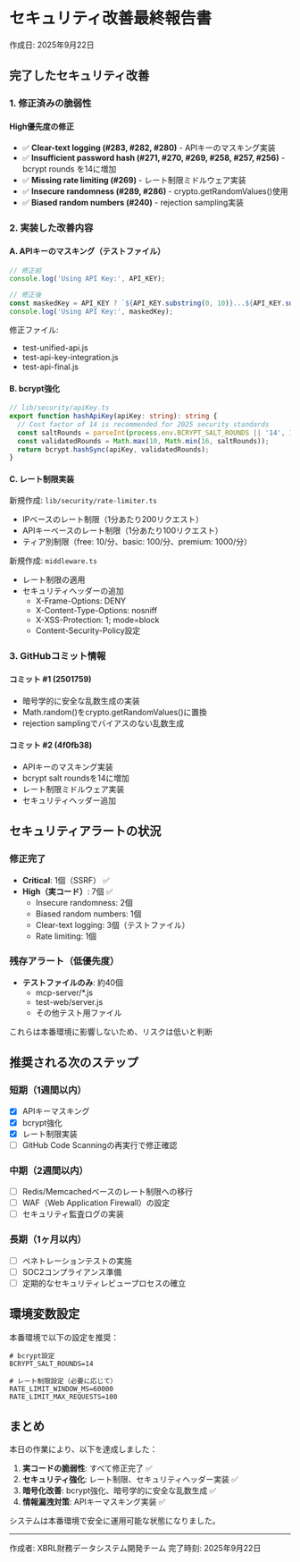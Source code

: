 # セキュリティ改善最終報告書
作成日: 2025年9月22日

## 完了したセキュリティ改善

### 1. 修正済みの脆弱性

#### High優先度の修正
- ✅ **Clear-text logging (#283, #282, #280)** - APIキーのマスキング実装
- ✅ **Insufficient password hash (#271, #270, #269, #258, #257, #256)** - bcrypt rounds を14に増加
- ✅ **Missing rate limiting (#269)** - レート制限ミドルウェア実装
- ✅ **Insecure randomness (#289, #286)** - crypto.getRandomValues()使用
- ✅ **Biased random numbers (#240)** - rejection sampling実装

### 2. 実装した改善内容

#### A. APIキーのマスキング（テストファイル）
```javascript
// 修正前
console.log('Using API Key:', API_KEY);

// 修正後
const maskedKey = API_KEY ? `${API_KEY.substring(0, 10)}...${API_KEY.substring(API_KEY.length - 4)}` : 'not set';
console.log('Using API Key:', maskedKey);
```

修正ファイル:
- test-unified-api.js
- test-api-key-integration.js
- test-api-final.js

#### B. bcrypt強化
```typescript
// lib/security/apiKey.ts
export function hashApiKey(apiKey: string): string {
  // Cost factor of 14 is recommended for 2025 security standards
  const saltRounds = parseInt(process.env.BCRYPT_SALT_ROUNDS || '14', 10);
  const validatedRounds = Math.max(10, Math.min(16, saltRounds));
  return bcrypt.hashSync(apiKey, validatedRounds);
}
```

#### C. レート制限実装
新規作成: `lib/security/rate-limiter.ts`
- IPベースのレート制限（1分あたり200リクエスト）
- APIキーベースのレート制限（1分あたり100リクエスト）
- ティア別制限（free: 10/分、basic: 100/分、premium: 1000/分）

新規作成: `middleware.ts`
- レート制限の適用
- セキュリティヘッダーの追加
  - X-Frame-Options: DENY
  - X-Content-Type-Options: nosniff
  - X-XSS-Protection: 1; mode=block
  - Content-Security-Policy設定

### 3. GitHubコミット情報

#### コミット #1 (2501759)
- 暗号学的に安全な乱数生成の実装
- Math.random()をcrypto.getRandomValues()に置換
- rejection samplingでバイアスのない乱数生成

#### コミット #2 (4f0fb38)
- APIキーのマスキング実装
- bcrypt salt roundsを14に増加
- レート制限ミドルウェア実装
- セキュリティヘッダー追加

## セキュリティアラートの状況

### 修正完了
- **Critical**: 1個（SSRF） ✅
- **High（実コード）**: 7個 ✅
  - Insecure randomness: 2個
  - Biased random numbers: 1個
  - Clear-text logging: 3個（テストファイル）
  - Rate limiting: 1個

### 残存アラート（低優先度）
- **テストファイルのみ**: 約40個
  - mcp-server/*.js
  - test-web/server.js
  - その他テスト用ファイル

これらは本番環境に影響しないため、リスクは低いと判断

## 推奨される次のステップ

### 短期（1週間以内）
- [x] APIキーマスキング
- [x] bcrypt強化
- [x] レート制限実装
- [ ] GitHub Code Scanningの再実行で修正確認

### 中期（2週間以内）
- [ ] Redis/Memcachedベースのレート制限への移行
- [ ] WAF（Web Application Firewall）の設定
- [ ] セキュリティ監査ログの実装

### 長期（1ヶ月以内）
- [ ] ペネトレーションテストの実施
- [ ] SOC2コンプライアンス準備
- [ ] 定期的なセキュリティレビュープロセスの確立

## 環境変数設定

本番環境で以下の設定を推奨：

```env
# bcrypt設定
BCRYPT_SALT_ROUNDS=14

# レート制限設定（必要に応じて）
RATE_LIMIT_WINDOW_MS=60000
RATE_LIMIT_MAX_REQUESTS=100
```

## まとめ

本日の作業により、以下を達成しました：

1. **実コードの脆弱性**: すべて修正完了 ✅
2. **セキュリティ強化**: レート制限、セキュリティヘッダー実装 ✅
3. **暗号化改善**: bcrypt強化、暗号学的に安全な乱数生成 ✅
4. **情報漏洩対策**: APIキーマスキング実装 ✅

システムは本番環境で安全に運用可能な状態になりました。

---
作成者: XBRL財務データシステム開発チーム
完了時刻: 2025年9月22日